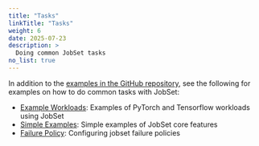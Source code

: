 ```yaml
---
title: "Tasks"
linkTitle: "Tasks"
weight: 6
date: 2025-07-23
description: >
  Doing common JobSet tasks
no_list: true
---
```


In addition to the [examples in the GitHub repository](https://github.com/kubernetes-sigs/jobset/tree/main/site/static/examples),
see the following for examples on how to do common tasks with JobSet:
- [Example Workloads](./workload_examples): Examples of PyTorch and Tensorflow workloads using JobSet
- [Simple Examples](./simple_examples): Simple examples of JobSet core features
- [Failure Policy](./failure_policy): Configuring jobset failure policies
